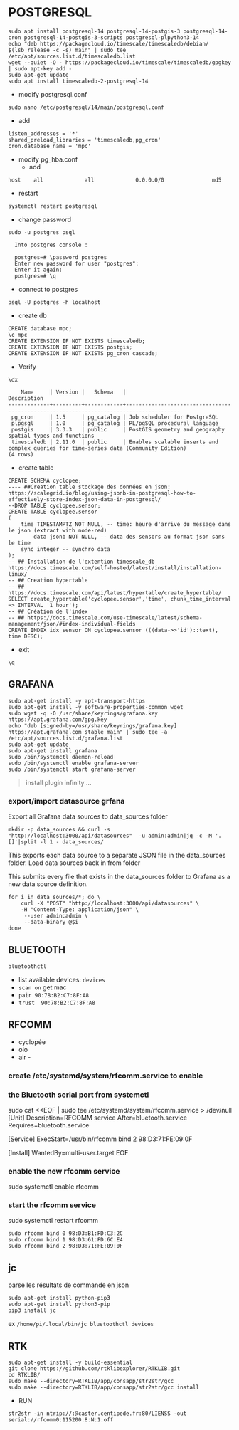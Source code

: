 # POSTGRESQL
```
sudo apt install postgresql-14 postgresql-14-postgis-3 postgresql-14-cron postgresql-14-postgis-3-scripts postgresql-plpython3-14
echo "deb https://packagecloud.io/timescale/timescaledb/debian/ $(lsb_release -c -s) main" | sudo tee /etc/apt/sources.list.d/timescaledb.list
wget --quiet -O - https://packagecloud.io/timescale/timescaledb/gpgkey | sudo apt-key add -
sudo apt-get update
sudo apt install timescaledb-2-postgresql-14
```
* modify postgresql.conf
```
sudo nano /etc/postgresql/14/main/postgresql.conf
```
* add
```
listen_addresses = '*'
shared_preload_libraries = 'timescaledb,pg_cron'
cron.database_name = 'mpc'
```
* modify pg_hba.conf
  * add
```
host    all             all             0.0.0.0/0               md5
```
  * restart
```
systemctl restart postgresql
```
* change password
```
sudo -u postgres psql

  Into postgres console :

  postgres=# \password postgres
  Enter new password for user "postgres":
  Enter it again:
  postgres=# \q

```
* connect to postgres
```
psql -U postgres -h localhost
```
* create db
```
CREATE database mpc;
\c mpc
CREATE EXTENSION IF NOT EXISTS timescaledb;
CREATE EXTENSION IF NOT EXISTS postgis;
CREATE EXTENSION IF NOT EXISTS pg_cron cascade;
```
* Verify

```\dx```

```                                                List of installed extensions
    Name     | Version |   Schema   |                                      Description                                      
-------------+---------+------------+---------------------------------------------------------------------------------------
 pg_cron     | 1.5     | pg_catalog | Job scheduler for PostgreSQL
 plpgsql     | 1.0     | pg_catalog | PL/pgSQL procedural language
 postgis     | 3.3.3   | public     | PostGIS geometry and geography spatial types and functions
 timescaledb | 2.11.0  | public     | Enables scalable inserts and complex queries for time-series data (Community Edition)
(4 rows)
```

* create table

```
CREATE SCHEMA cyclopee;
---- ##Creation table stockage des données en json: https://scalegrid.io/blog/using-jsonb-in-postgresql-how-to-effectively-store-index-json-data-in-postgresql/
--DROP TABLE cyclopee.sensor;
CREATE TABLE cyclopee.sensor
(
	time TIMESTAMPTZ NOT NULL, -- time: heure d'arrivé du message dans le json (extract with node-red)
        data jsonb NOT NULL, -- data des sensors au format json sans le time
	sync integer -- synchro data
);
-- ## Installation de l'extention timescale_db https://docs.timescale.com/self-hosted/latest/install/installation-linux/
-- ## Creation hypertable
-- ## https://docs.timescale.com/api/latest/hypertable/create_hypertable/
SELECT create_hypertable('cyclopee.sensor','time', chunk_time_interval => INTERVAL '1 hour');
-- ## Création de l'index
-- ## https://docs.timescale.com/use-timescale/latest/schema-management/json/#index-individual-fields
CREATE INDEX idx_sensor ON cyclopee.sensor (((data->>'id')::text), time DESC);
```

* exit

```\q```

## GRAFANA

```
sudo apt-get install -y apt-transport-https
sudo apt-get install -y software-properties-common wget
sudo wget -q -O /usr/share/keyrings/grafana.key https://apt.grafana.com/gpg.key
echo "deb [signed-by=/usr/share/keyrings/grafana.key] https://apt.grafana.com stable main" | sudo tee -a /etc/apt/sources.list.d/grafana.list
sudo apt-get update
sudo apt-get install grafana
sudo /bin/systemctl daemon-reload
sudo /bin/systemctl enable grafana-server
sudo /bin/systemctl start grafana-server
```
> install plugin infinity ...

### export/import datasource grfana
> 
Export all Grafana data sources to data_sources folder

```mkdir -p data_sources && curl -s "http://localhost:3000/api/datasources"  -u admin:admin|jq -c -M '.[]'|split -l 1 - data_sources/```

This exports each data source to a separate JSON file in the data_sources folder.
Load data sources back in from folder

This submits every file that exists in the data_sources folder to Grafana as a new data source definition.

```
for i in data_sources/*; do \
	curl -X "POST" "http://localhost:3000/api/datasources" \
    -H "Content-Type: application/json" \
     --user admin:admin \
     --data-binary @$i
done
```

## BLUETOOTH

```bluetoothctl```

* list available devices: ```devices```
* ```scan on``` get mac
* ```pair 90:78:B2:C7:8F:A8```
* ```trust  90:78:B2:C7:8F:A8```

## RFCOMM

* cyclopée
* oio
* air -

### create /etc/systemd/system/rfcomm.service to enable
### the Bluetooth serial port from systemctl

  sudo cat <<EOF | sudo tee /etc/systemd/system/rfcomm.service > /dev/null
  [Unit]
  Description=RFCOMM service
  After=bluetooth.service
  Requires=bluetooth.service

  [Service]
  ExecStart=/usr/bin/rfcomm bind 2 98:D3:71:FE:09:0F

  [Install]
  WantedBy=multi-user.target
  EOF

### enable the new rfcomm service
  sudo systemctl enable rfcomm
### start the rfcomm service
  sudo systemctl restart rfcomm

```
sudo rfcomm bind 0 98:D3:B1:FD:C3:2C
sudo rfcomm bind 1 98:D3:61:FD:6C:E4
sudo rfcomm bind 2 98:D3:71:FE:09:0F
```

## jc

parse les résultats de commande en json

```
sudo apt-get install python-pip3
sudo apt-get install python3-pip
pip3 install jc
```
ex ```/home/pi/.local/bin/jc bluetoothctl devices```


## RTK

```
sudo apt-get install -y build-essential
git clone https://github.com/rtklibexplorer/RTKLIB.git
cd RTKLIB/
sudo make --directory=RTKLIB/app/consapp/str2str/gcc
sudo make --directory=RTKLIB/app/consapp/str2str/gcc install
```

* RUN

```
str2str -in ntrip://:@caster.centipede.fr:80/LIENSS -out serial://rfcomm0:115200:8:N:1:off
```

